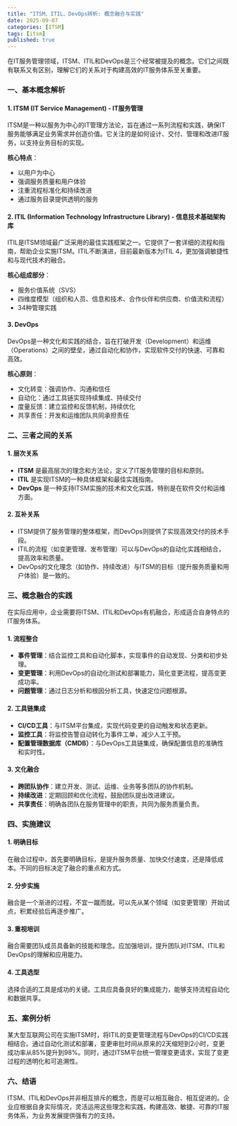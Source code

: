 ```yaml
---
title: "ITSM、ITIL、DevOps辨析: 概念融合与实践"
date: 2025-09-07
categories: [ITSM]
tags: [itsm]
published: true
---
```

在IT服务管理领域，ITSM、ITIL和DevOps是三个经常被提及的概念。它们之间既有联系又有区别，理解它们的关系对于构建高效的IT服务体系至关重要。

### 一、基本概念解析

#### 1. ITSM (IT Service Management) - IT服务管理

ITSM是一种以服务为中心的IT管理方法论，旨在通过一系列流程和实践，确保IT服务能够满足业务需求并创造价值。它关注的是如何设计、交付、管理和改进IT服务，以支持业务目标的实现。

**核心特点**：
- 以用户为中心
- 强调服务质量和用户体验
- 注重流程标准化和持续改进
- 通过服务目录提供透明的服务

#### 2. ITIL (Information Technology Infrastructure Library) - 信息技术基础架构库

ITIL是ITSM领域最广泛采用的最佳实践框架之一。它提供了一套详细的流程和指南，帮助企业实施ITSM。ITIL不断演进，目前最新版本为ITIL 4，更加强调敏捷性和与现代技术的融合。

**核心组成部分**：
- 服务价值系统（SVS）
- 四维度模型（组织和人员、信息和技术、合作伙伴和供应商、价值流和流程）
- 34种管理实践

#### 3. DevOps

DevOps是一种文化和实践的结合，旨在打破开发（Development）和运维（Operations）之间的壁垒，通过自动化和协作，实现软件交付的快速、可靠和高效。

**核心原则**：
- 文化转变：强调协作、沟通和信任
- 自动化：通过工具链实现持续集成、持续交付
- 度量反馈：建立监控和反馈机制，持续优化
- 共享责任：开发和运维团队共同承担责任

### 二、三者之间的关系

#### 1. 层次关系

- **ITSM** 是最高层次的理念和方法论，定义了IT服务管理的目标和原则。
- **ITIL** 是实现ITSM的一种具体框架和最佳实践指南。
- **DevOps** 是一种支持ITSM实施的技术和文化实践，特别是在软件交付和运维方面。

#### 2. 互补关系

- ITSM提供了服务管理的整体框架，而DevOps则提供了实现高效交付的技术手段。
- ITIL的流程（如变更管理、发布管理）可以与DevOps的自动化实践相结合，提高效率和质量。
- DevOps的文化理念（如协作、持续改进）与ITSM的目标（提升服务质量和用户体验）是一致的。

### 三、概念融合的实践

在实际应用中，企业需要将ITSM、ITIL和DevOps有机融合，形成适合自身特点的IT服务体系。

#### 1. 流程整合

- **事件管理**：结合监控工具和自动化脚本，实现事件的自动发现、分类和初步处理。
- **变更管理**：利用DevOps的自动化测试和部署能力，简化变更流程，提高变更成功率。
- **问题管理**：通过日志分析和根因分析工具，快速定位问题根源。

#### 2. 工具链集成

- **CI/CD工具**：与ITSM平台集成，实现代码变更的自动触发和状态更新。
- **监控工具**：将监控告警自动转化为事件工单，减少人工干预。
- **配置管理数据库（CMDB）**：与DevOps工具链集成，确保配置信息的准确性和实时性。

#### 3. 文化融合

- **跨团队协作**：建立开发、测试、运维、业务等多团队的协作机制。
- **持续改进**：定期回顾和优化流程，鼓励团队提出改进建议。
- **共享责任**：明确各团队在服务管理中的职责，共同为服务质量负责。

### 四、实施建议

#### 1. 明确目标

在融合过程中，首先要明确目标，是提升服务质量、加快交付速度，还是降低成本。不同的目标决定了融合的重点和方式。

#### 2. 分步实施

融合是一个渐进的过程，不宜一蹴而就。可以先从某个领域（如变更管理）开始试点，积累经验后再逐步推广。

#### 3. 重视培训

融合需要团队成员具备新的技能和理念。应加强培训，提升团队对ITSM、ITIL和DevOps的理解和应用能力。

#### 4. 工具选型

选择合适的工具是成功的关键。工具应具备良好的集成能力，能够支持流程自动化和数据共享。

### 五、案例分析

某大型互联网公司在实施ITSM时，将ITIL的变更管理流程与DevOps的CI/CD实践相结合。通过自动化测试和部署，变更审批时间从原来的2天缩短到2小时，变更成功率从85%提升到98%。同时，通过ITSM平台统一管理变更请求，实现了变更过程的透明化和可追溯性。

### 六、结语

ITSM、ITIL和DevOps并非相互排斥的概念，而是可以相互融合、相互促进的。企业应根据自身实际情况，灵活运用这些理念和实践，构建高效、敏捷、可靠的IT服务体系，为业务发展提供强有力的支持。